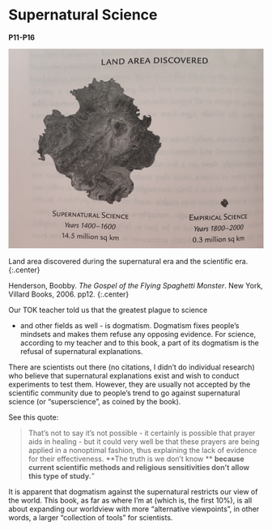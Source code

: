 # Supernatural Science
**P11-P16**

![Land Area Discovered](https://github.com/Cynthia7979/Cynthia7979.github.io/blob/master/static/Land%20Area%20Discovered.jpg)

Land area discovered during the supernatural era and the scientific era.
{:.center}

Henderson, Boobby. *The Gospel of the Flying Spaghetti Monster*. New York, Villard Books, 2006. pp12.
{:.center}

Our TOK teacher told us that the greatest plague to science
 - and other fields as well -  is dogmatism. 
 Dogmatism fixes people’s mindsets and makes them refuse any opposing evidence. 
 For science, according to my teacher and to this book, 
 a part of its dogmatism is the refusal of supernatural explanations.

There are scientists out there (no citations, I didn’t do individual research) 
who believe that supernatural explanations exist and wish to conduct experiments to test them. 
However, they are usually not accepted by the scientific community 
due to people’s trend to go against supernatural science (or “superscience”, as coined by the book). 

See this quote:

>That’s not to say it’s not possible - 
>it certainly is possible that prayer aids in healing - 
>but it could very well be that these prayers are being applied in a nonoptimal fashion, 
>thus explaining the lack of evidence for their effectiveness. 
>**The truth is we don’t know ** 
>**because current scientific methods and religious sensitivities don’t allow this type of study.**”

It is apparent that dogmatism against the supernatural restricts our view of the world. 
This book, as far as where I’m at (which is, the first 10%), 
is all about expanding our worldview with more “alternative viewpoints”, 
in other words, a larger “collection of tools” for scientists.
